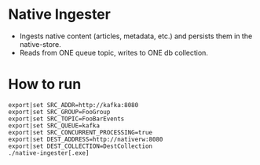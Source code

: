 # Native Ingester
* Ingests native content (articles, metadata, etc.) and persists them in the native-store.
* Reads from ONE queue topic, writes to ONE db collection.
# How to run

```
export|set SRC_ADDR=http://kafka:8080
export|set SRC_GROUP=FooGroup
export|set SRC_TOPIC=FooBarEvents
export|set SRC_QUEUE=kafka
export|set SRC_CONCURRENT_PROCESSING=true
export|set DEST_ADDRESS=http://nativerw:8080
export|set DEST_COLLECTION=DestCollection
./native-ingester[.exe]
```
